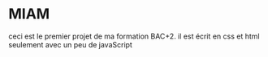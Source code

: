 # MIAM
 
ceci est le premier projet de ma formation BAC+2. 
il est écrit en css et html seulement avec un peu de javaScript
